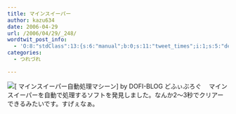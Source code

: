 ```yaml
---
title: マインスイーパー
author: kazu634
date: 2006-04-29
url: /2006/04/29/_248/
wordtwit_post_info:
  - 'O:8:"stdClass":13:{s:6:"manual";b:0;s:11:"tweet_times";i:1;s:5:"delay";i:0;s:7:"enabled";i:1;s:10:"separation";s:2:"60";s:7:"version";s:3:"3.7";s:14:"tweet_template";b:0;s:6:"status";i:2;s:6:"result";a:0:{}s:13:"tweet_counter";i:2;s:13:"tweet_log_ids";a:1:{i:0;i:2329;}s:9:"hash_tags";a:0:{}s:8:"accounts";a:1:{i:0;s:7:"kazu634";}}'
categories:
  - つれづれ

---
```

<div class="section">
<p>
<a href="http://ishi.blog2.fc2.com/blog-entry-184.html" onclick="__gaTracker('send', 'event', 'outbound-article', 'http://ishi.blog2.fc2.com/blog-entry-184.html', '');" target="_blank"><img alt="[ マインスイーパー自動処理マシーン] by DOFI-BLOG どふぃぶろぐ" align="left" src="http://img.simpleapi.net/small/http://ishi.blog2.fc2.com/blog-entry-184.html" border="0" /></a>
</p></p> 
  
<p>
    　マインスイーパーを自動で処理するソフトを発見しました。なんか2～3秒でクリアーできるみたいです。すげぇなぁ。
</p>
</div>